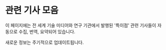 # 관련 기사 모음

이 페이지에는 전 세계 기술 미디어와 연구 기관에서 발행된 '특이점' 관련 기사들이 자동으로 수집, 번역, 요약되어 있습니다.

새로운 정보는 주기적으로 업데이트됩니다.


